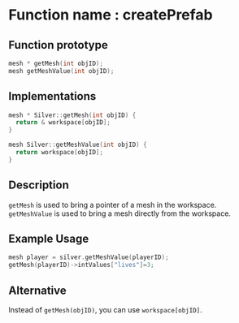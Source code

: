 # Function name : createPrefab

## Function prototype

```cpp
mesh * getMesh(int objID);
mesh getMeshValue(int objID);
```

## Implementations

```cpp
mesh * Silver::getMesh(int objID) {
  return & workspace[objID];
}

mesh Silver::getMeshValue(int objID) {
  return workspace[objID];
}
```

## Description
`getMesh` is used to bring a pointer of a mesh in the workspace. <br>
`getMeshValue` is used to bring a mesh directly from the workspace.

## Example Usage
```cpp
mesh player = silver.getMeshValue(playerID);
getMesh(playerID)->intValues["lives"]=3;
```

## Alternative
Instead of `getMesh(objID)`, you can use `workspace[objID]`. 
